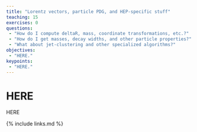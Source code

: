 ```yaml
---
title: "Lorentz vectors, particle PDG, and HEP-specific stuff"
teaching: 15
exercises: 0
questions:
 - "How do I compute deltaR, mass, coordinate transformations, etc.?"
 - "How do I get masses, decay widths, and other particle properties?"
 - "What about jet-clustering and other specialized algorithms?"
objectives:
 - "HERE."
keypoints:
 - "HERE."
---
```


# HERE

HERE

{% include links.md %}
